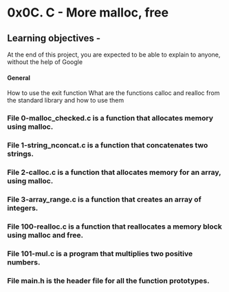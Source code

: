 # 0x0C. C - More malloc, free

## Learning objectives -
At the end of this project, you are expected to be able to explain to anyone, without the help of Google

#### General
How to use the exit function
What are the functions calloc and realloc from the standard library and how to use them

### File 0-malloc_checked.c is a function that allocates memory using malloc.

### File 1-string_nconcat.c is a function that concatenates two strings.

### File 2-calloc.c is a function that allocates memory for an array, using malloc.

### File 3-array_range.c is a function that creates an array of integers.

### File 100-realloc.c is a function that reallocates a memory block using malloc and free.

### File 101-mul.c is a program that multiplies two positive numbers.

### File main.h is the header file for all the function prototypes.
